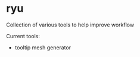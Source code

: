 # ryu
Collection of various tools to help improve workflow

Current tools:
  - tooltip mesh generator
